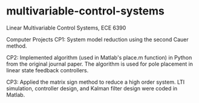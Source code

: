 # multivariable-control-systems
Linear Multivariable Control Systems, ECE 6390

Computer Projects
CP1: System model reduction using the second Cauer method.

CP2: Implemented algorithm (used in Matlab's place.m function) 
in Python from the original journal paper. The algorithm is used
for pole placement in linear state feedback controllers.

CP3: Applied the matrix sign method to reduce a high order system.
LTI simulation, controller design, and Kalman filter design were 
coded in Matlab.
